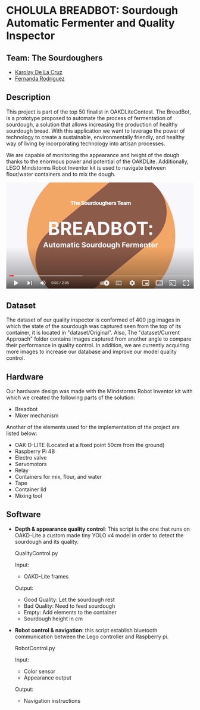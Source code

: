 # CHOLULA BREADBOT: Sourdough Automatic Fermenter and Quality Inspector

## Team: The Sourdoughers
- [Karolay De La Cruz](https://www.linkedin.com/in/karolay-de-la-cruz/)
- [Fernanda Rodríguez](https://www.linkedin.com/in/mfernandaroeg/)


## Description
This project is part of the top 50 finalist in OAKDLiteContest. The BreadBot, is a prototype proposed to automate the 
process of fermentation of sourdough, a solution that allows increasing the production of healthy sourdough bread. With 
this application we want to  leverage the power of technology to create a sustainable, environmentally friendly, 
and healthy way of living by incorporating technology into artisan processes. 

We are capable of monitoring the appearance and height of the dough thanks to the enormous power and potential of 
the OAKDLite. Additionally, LEGO Mindstorms Robot Inventor kit is used to navigate between flour/water containers and to
mix the dough.

[![Watch the video](./dataset/Fig1.png)](https://www.youtube.com/watch?v=OJnjwUVRSP4)

## Dataset
The dataset of our quality inspector is conformed of 400 jpg images in which the state of the sourdough was captured 
seen from the top of its container, it is located in "dataset/Original". Also, The "dataset/Current Approach" folder 
contains images captured from another angle to compare their performance in quality control.
In addition, we are currently acquiring more images to increase our database and improve our model quality control.

## Hardware
Our hardware design was made with the Mindstorms Robot Inventor kit with which we created the following parts of the solution:
-	Breadbot
-	Mixer mechanism

Another of the elements used for the implementation of the project are listed below:
-	OAK-D-LITE (Located at a fixed point 50cm from the ground)
-	Raspberry Pi 4B
-	Electro valve
-	Servomotors
-	Relay
-	Containers for mix, flour, and water
-	Tape
-	Container lid
-	Mixing tool


## Software
-	**Depth & appearance quality control**: This script is the one that runs on OAKD-Lite a custom made tiny YOLO v4 
model in order to detect the 
   sourdough and its quality.
    
    QualityControl.py
    
    Input:
    - OAKD-Lite frames
    
    Output:
    - Good Quality: Let the sourdough rest
    - Bad Quality: Need to feed sourdough 
    - Empty: Add elements to the container  
    - Sourdough height in cm
       

-	**Robot control & navigation**: this script establish bluetooth communication between the Lego 
controller and Raspberry pi.

    RobotControl.py
     
    Input:
    - Color sensor 
    - Appearance output
    
    Output:    
    - Navigation instructions
    



